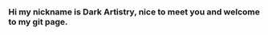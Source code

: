 ### Hi my nickname is Dark Artistry, nice to meet you and welcome to my git page. 

<!--
**DarkArtistryGH/DarkArtistryGH** is a ✨ _special_ ✨ repository because its `README.md` (this file) appears on your GitHub profile.

Here are some ideas to get you started:
[![Header] (https://github.com/DarkArtistryGH/DarkArtistryGH/blob/main/assets/xLgAlDXdTCg.jpg)] ()
